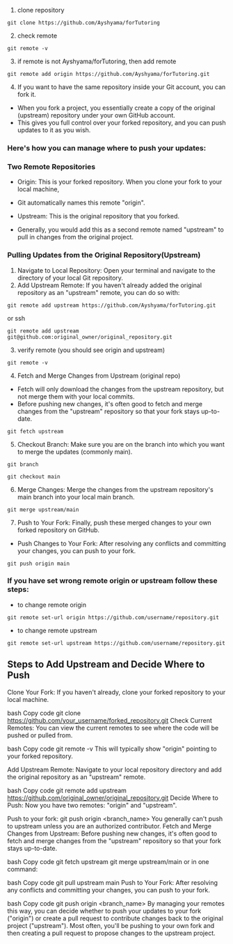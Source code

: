 1. clone repository
```
git clone https://github.com/Ayshyama/forTutoring
```
2. check remote
```
git remote -v
```
3. if remote is not Ayshyama/forTutoring, then add remote
```
git remote add origin https://github.com/Ayshyama/forTutoring.git
```

4. If you want to have the same repository inside your Git account, you can fork it.

- When you fork a project, you essentially create a copy of the original (upstream) repository under your own GitHub account. 
- This gives you full control over your forked repository, and you can push updates to it as you wish. 

### Here's how you can manage where to push your updates:

### Two Remote Repositories

- Origin: This is your forked repository. When you clone your fork to your local machine, 
- Git automatically names this remote "origin".

- Upstream: This is the original repository that you forked. 
- Generally, you would add this as a second remote named "upstream" to pull in changes from the original project.

### Pulling Updates from the Original Repository(Upstream)

1. Navigate to Local Repository: Open your terminal and navigate to the directory of your local Git repository.
2. Add Upstream Remote: If you haven't already added the original repository as an "upstream" remote, you can do so with:
```
git remote add upstream https://github.com/Ayshyama/forTutoring.git
```
or ssh
```
git remote add upstream git@github.com:original_owner/original_repository.git
```
3. verify remote (you should see origin and upstream) 
```
git remote -v
```
4. Fetch and Merge Changes from Upstream (original repo)
- Fetch will only download the changes from the upstream repository, but not merge them with your local commits.
- Before pushing new changes, it's often good to fetch and merge changes from the "upstream" repository so that your fork stays up-to-date.
```
git fetch upstream
```
5. Checkout Branch: Make sure you are on the branch into which you want to merge the updates (commonly main).
```
git branch
```
```
git checkout main
```
6. Merge Changes: Merge the changes from the upstream repository's main branch into your local main branch.
```
git merge upstream/main
```
7. Push to Your Fork: Finally, push these merged changes to your own forked repository on GitHub.
- Push Changes to Your Fork: After resolving any conflicts and committing your changes, you can push to your fork.
```
git push origin main
```

### If you have set wrong remote origin or upstream follow these steps:
- to change remote origin
```
git remote set-url origin https://github.com/username/repository.git
```
- to change remote upstream
```
git remote set-url upstream https://github.com/username/repository.git
```

















Steps to Add Upstream and Decide Where to Push
- 
Clone Your Fork: If you haven't already, clone your forked repository to your local machine.

bash
Copy code
git clone https://github.com/your_username/forked_repository.git
Check Current Remotes: You can view the current remotes to see where the code will be pushed or pulled from.

bash
Copy code
git remote -v
This will typically show "origin" pointing to your forked repository.

Add Upstream Remote: Navigate to your local repository directory and add the original repository as an "upstream" remote.

bash
Copy code
git remote add upstream https://github.com/original_owner/original_repository.git
Decide Where to Push: Now you have two remotes: "origin" and "upstream".

Push to your fork: git push origin <branch_name>
You generally can't push to upstream unless you are an authorized contributor.
Fetch and Merge Changes from Upstream: Before pushing new changes, it's often good to fetch and merge changes from the "upstream" repository so that your fork stays up-to-date.

bash
Copy code
git fetch upstream
git merge upstream/main
or in one command:

bash
Copy code
git pull upstream main
Push to Your Fork: After resolving any conflicts and committing your changes, you can push to your fork.

bash
Copy code
git push origin <branch_name>
By managing your remotes this way, you can decide whether to push your updates to your fork ("origin") or create a pull request to contribute changes back to the original project ("upstream"). Most often, you'll be pushing to your own fork and then creating a pull request to propose changes to the upstream project.

